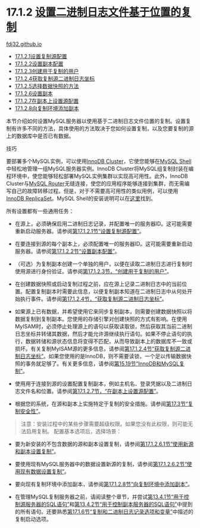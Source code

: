 17.1.2 [设置二进制日志文件基于位置的复制](https://dev.mysql.com/doc/refman/8.0/en/replication-howto.html)
===
[fdj32.github.io](https://fdj32.github.io)  
- [17.1.2.1设置复制源配置](https://dev.mysql.com/doc/refman/8.0/en/replication-howto-masterbaseconfig.html)
- [17.1.2.2设置副本配置](https://dev.mysql.com/doc/refman/8.0/en/replication-howto-slavebaseconfig.html)
- [17.1.2.3创建用于复制的用户](https://dev.mysql.com/doc/refman/8.0/en/replication-howto-repuser.html)
- [17.1.2.4获取复制源二进制日志坐标](https://dev.mysql.com/doc/refman/8.0/en/replication-howto-masterstatus.html)
- [17.1.2.5选择数据快照的方法](https://dev.mysql.com/doc/refman/8.0/en/replication-snapshot-method.html)
- [17.1.2.6设置副本](https://dev.mysql.com/doc/refman/8.0/en/replication-setup-replicas.html)
- [17.1.2.7在副本上设置源配置](https://dev.mysql.com/doc/refman/8.0/en/replication-howto-slaveinit.html)
- [17.1.2.8向复制环境添加副本](https://dev.mysql.com/doc/refman/8.0/en/replication-howto-additionalslaves.html)

本节介绍如何设置MySQL服务器以使用基于二进制日志文件位置的复制。设置复制有许多不同的方法，具体使用的方法取决于您如何设置复制，以及您要复制的源上的数据库中是否已有数据。

技巧

要部署多个MySQL实例，可以使用[InnoDB Cluster](https://dev.mysql.com/doc/mysql-shell/8.0/en/mysql-innodb-cluster.html)，它使您能够在[MySQL Shell](https://dev.mysql.com/doc/mysql-shell/8.0/en/)中轻松地管理一组MySQL服务器实例。InnoDB Cluster将MySQL组复制封装在编程环境中，使您能够轻松部署MySQL实例集群以实现高可用性。此外，InnoDB Cluster与[MySQL Router](https://dev.mysql.com/doc/mysql-router/8.0/en/)无缝连接，使您的应用程序能够连接到集群，而无需编写自己的故障转移过程。但是，对于不需要高可用性的类似用例，可以使用[InnoDB ReplicaSet](https://dev.mysql.com/doc/mysql-shell/8.0/en/mysql-innodb-replicaset.html)。MySQL Shell的安装说明可以在[这里](https://dev.mysql.com/doc/mysql-shell/8.0/en/mysql-shell-install.html)找到。

所有设置都有一些通用任务：

- 在源上，必须确保启用二进制日志记录，并配置唯一的服务器ID。这可能需要重新启动服务器。请参阅[第17.1.2.1节“设置复制源配置”](https://dev.mysql.com/doc/refman/8.0/en/replication-howto-masterbaseconfig.html)。

- 在要连接到源的每个副本上，必须配置唯一的服务器ID。这可能需要重新启动服务器。请参阅[第17.1.2.2节“设置副本配置”](https://dev.mysql.com/doc/refman/8.0/en/replication-howto-slavebaseconfig.html)。

- （可选）为复制副本创建一个单独的用户，以便在读取二进制日志进行复制时使用源进行身份验证。请参阅[第17.1.2.3节，“创建用于复制的用户”](https://dev.mysql.com/doc/refman/8.0/en/replication-howto-repuser.html)。

- 在创建数据快照或启动复制过程之前，应在源上记录二进制日志中的当前位置。配置复制副本时需要此信息，以便复制副本知道在二进制日志中从何处开始执行事件。请参阅[第17.1.2.4节，“获取复制源二进制日志坐标”](https://dev.mysql.com/doc/refman/8.0/en/replication-howto-masterstatus.html)。

- 如果源上已有数据，并希望使用它来同步复制副本，则需要创建数据快照以将数据复制到复制副本。您使用的存储引擎对创建快照的方式有影响。在使用MyISAM时，必须停止处理源上的语句以获取读取锁，然后获取其当前二进制日志坐标并转储其数据，然后才能允许源继续执行语句。如果不停止语句的执行，数据转储和源状态信息将变得不匹配，从而导致副本上的数据库不一致或损坏。有关复制MyISAM源的更多信息，请参阅[第17.1.2.4节“获取复制源二进制日志坐标”](https://dev.mysql.com/doc/refman/8.0/en/replication-howto-masterstatus.html)。如果您使用的是InnoDB，则不需要读锁，一个足以传输数据快照的事务就足够了。有关更多信息，请参阅[第15.19节“InnoDB和MySQL复制”](https://dev.mysql.com/doc/refman/8.0/en/innodb-and-mysql-replication.html)。

- 使用用于连接到源的设置配置复制副本，例如主机名、登录凭据以及二进制日志文件名和位置。请参阅[第17.1.2.7节，“在副本上设置源配置”](https://dev.mysql.com/doc/refman/8.0/en/replication-howto-slaveinit.html)。

- 根据您的系统，在源和副本上实施特定于复制的安全措施。请参阅[第17.3节“复制安全性”](https://dev.mysql.com/doc/refman/8.0/en/replication-security.html)。

> 注意：安装过程中的某些步骤需要超级权限。如果您没有此权限，则可能无法启用复制。
配置基本选项后，选择场景：

- 要为新安装的不包含数据的源和副本设置复制，请参阅[第17.1.2.6.1节“使用新源和副本设置复制”](https://dev.mysql.com/doc/refman/8.0/en/replication-setup-replicas.html#replication-howto-newservers)。

- 要使用现有MySQL服务器中的数据设置新源的复制，请参阅[第17.1.2.6.2节“使用现有数据设置复制”](https://dev.mysql.com/doc/refman/8.0/en/replication-setup-replicas.html#replication-howto-existingdata)。

- 要向现有复制环境中添加副本，请参阅[第17.1.2.8节“向复制环境中添加副本”](https://dev.mysql.com/doc/refman/8.0/en/replication-howto-additionalslaves.html)。

- 在管理MySQL复制服务器之前，请阅读整个章节，并尝试[第13.4.1节“用于控制源服务器的SQL语句”](https://dev.mysql.com/doc/refman/8.0/en/replication-statements-master.html)和[第13.4.2节“用于控制副本服务器的SQL语句”](https://dev.mysql.com/doc/refman/8.0/en/replication-statements-replica.html)中提到的所有语句。还要熟悉[第17.1.6节“复制和二进制日志记录选项和变量”](https://dev.mysql.com/doc/refman/8.0/en/replication-options.html)中描述的复制启动选项。
